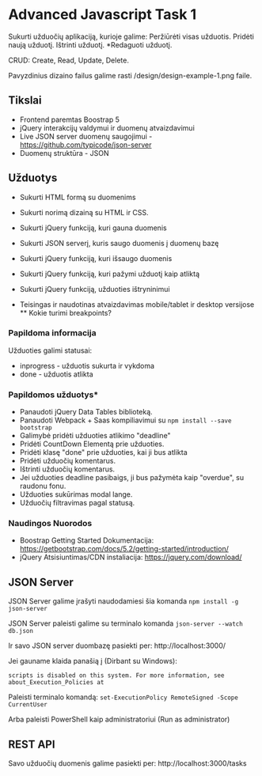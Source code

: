 # Advanced Javascript Task 1

Sukurti užduočių aplikaciją, kurioje galime:
Peržiūrėti visas užduotis.
Pridėti naują užduotį.
Ištrinti užduotį.
*Redaguoti užduotį.

CRUD: Create, Read, Update, Delete.

Pavyzdinius dizaino failus galime rasti /design/design-example-1.png faile.

## Tikslai

* Frontend paremtas Boostrap 5
* jQuery interakcijų valdymui ir duomenų atvaizdavimui
* Live JSON server duomenų saugojimui - https://github.com/typicode/json-server
* Duomenų struktūra - JSON



## Užduotys

* Sukurti HTML formą su duomenims
* Sukurti norimą dizainą su HTML ir CSS.
* Sukurti jQuery funkciją, kuri gauna duomenis

* Sukurti JSON serverį, kuris saugo duomenis į duomenų bazę
* Sukurti jQuery funkciją, kuri išsaugo duomenis
* Sukurti jQuery funkciją, kuri pažymi užduotį kaip atliktą
* Sukurti jQuery funkciją, užduoties ištryninimui
* Teisingas ir naudotinas atvaizdavimas mobile/tablet ir desktop versijose
** Kokie turimi breakpoints?


### Papildoma informacija
Užduoties galimi statusai: 
* inprogress - užduotis sukurta ir vykdoma
* done - užduotis atlikta


### Papildomos užduotys* 
 - Panaudoti jQuery Data Tables biblioteką.
 - Panaudoti Webpack + Saas kompiliavimui su `npm install --save bootstrap`
 - Galimybė pridėti užduoties atlikimo "deadline"
 - Pridėti CountDown Elementą prie užduoties. 
 - Pridėti klasę "done" prie užduoties, kai ji bus atlikta
 - Pridėti užduočių komentarus.
 - Ištrinti užduočių komentarus.
 - Jei užduoties deadline pasibaigs, ji bus pažymėta kaip "overdue", su raudonu fonu.
 - Užduoties sukūrimas modal lange.
 - Užduočių filtravimas pagal statusą.


### Naudingos Nuorodos

* Boostrap Getting Started Dokumentacija: https://getbootstrap.com/docs/5.2/getting-started/introduction/
* jQuery Atsisiuntimas/CDN instaliacija: https://jquery.com/download/


## JSON Server

JSON Server galime įrašyti naudodamiesi šia komanda
`npm install -g json-server`

JSON Server paleisti galime su terminalo komanda
`json-server --watch db.json`

Ir savo JSON server duombazę pasiekti per: http://localhost:3000/


Jei gauname klaida panašią į (Dirbant su Windows): 

```json-server : File C:\Users\Robertas\AppData\Roaming\npm\json-server.ps1 cannot be loaded because running
scripts is disabled on this system. For more information, see about_Execution_Policies at
````

Paleisti terminalo komandą: 
`set-ExecutionPolicy RemoteSigned -Scope CurrentUser`

Arba paleisti PowerShell kaip administratoriui (Run as administrator)


## REST API 

Savo užduočių duomenis galime pasiekti per:
http://localhost:3000/tasks
